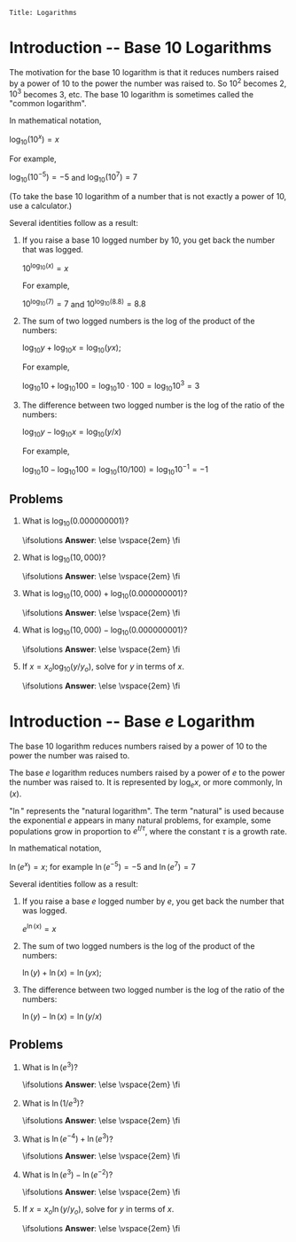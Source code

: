 ```mdextension
Title: Logarithms
```

# Introduction -- Base $10$ Logarithms

The motivation for the base 10 logarithm is that it reduces numbers raised by a power of 10 to the power the number was raised to. So $10^2$ becomes $2$, $10^3$ becomes $3$, etc. The base 10 logarithm is sometimes called the "common logarithm".

In mathematical notation,

$\log_{10}(10^x) = x$

For example,

$\log_{10}(10^{-5}) = -5$ and $\log_{10}(10^7) = 7$

(To take the base 10 logarithm of a number that is not exactly a power of $10$, use a calculator.)

Several identities follow as a result:

1. If you raise a base 10 logged number by $10$, you get back the number that was logged.

   $10^{\log_{10}(x)} = x$
   
   For example,
   
   $10^{\log_{10}(7)} = 7$ and  $10^{\log_{10}(8.8)} = 8.8$

2. The sum of two logged numbers is the log of the product of the numbers:

   $\log_{10}y + \log_{10}x = \log_{10}(yx)$;

   For example,

   $\log_{10}10 + \log_{10}100 = \log_{10}10\cdot 100 = \log_{10}10^3 = 3$

3. The difference between two logged number is the log of the ratio of the numbers:
 
   $\log_{10}y - \log_{10}x = \log_{10}(y/x)$

   For example,
   
   $\log_{10}10 - \log_{10}100 = \log_{10}(10/100) = \log_{10}10^{-1} = -1$

## Problems

1. What is $\log_{10}(0.000000001)$?

   \ifsolutions
   **Answer**:
   \else
   \vspace{2em}
   \fi

2. What is $\log_{10}(10,000)$?

   \ifsolutions
   **Answer**:
   \else
   \vspace{2em}
   \fi


3. What is $\log_{10}(10,000)+\log_{10}(0.000000001)$?

   \ifsolutions
   **Answer**:
   \else
   \vspace{2em}
   \fi

3. What is $\log_{10}(10,000)-\log_{10}(0.000000001)$?

   \ifsolutions
   **Answer**:
   \else
   \vspace{2em}
   \fi

5. If $x = x_o\log_{10}(y/y_o)$, solve for $y$ in terms of $x$.

   \ifsolutions
   **Answer**:
   \else
   \vspace{2em}
   \fi

# Introduction -- Base $e$ Logarithm

The base $10$ logarithm reduces numbers raised by a power of 10 to the power the number was raised to.

The base $e$ logarithm reduces numbers raised by a power of $e$ to the power the number was raised to. It is represented by $\log_{e}x$, or more commonly, $\ln(x)$.

"$\ln$" represents the "natural logarithm". The term "natural" is used because the exponential $e$ appears in many natural problems, for example, some populations grow in proportion to $e^{t/\tau}$, where the constant $\tau$ is a growth rate.

In mathematical notation,

$\ln(e^x) = x$; for example $\ln(e^{-5}) = -5$ and $\ln(e^7) = 7$

Several identities follow as a result:

1. If you raise a base $e$ logged number by $e$, you get back the number that was logged.

   $e^{\ln(x)} = x$

2. The sum of two logged numbers is the log of the product of the numbers:

   $\ln(y) + \ln(x) = \ln(yx)$;

3. The difference between two logged number is the log of the ratio of the numbers:
 
   $\ln(y) - \ln(x) = \ln(y/x)$

## Problems


1. What is $\ln(e^3)$?

   \ifsolutions
   **Answer**:
   \else
   \vspace{2em}
   \fi

2. What is $\ln(1/e^3)$?

   \ifsolutions
   **Answer**:
   \else
   \vspace{2em}
   \fi

3. What is $\ln(e^{-4})+\ln(e^{3})$?

   \ifsolutions
   **Answer**:
   \else
   \vspace{2em}
   \fi

4. What is $\ln(e^3)-\ln(e^{-2})$?

   \ifsolutions
   **Answer**:
   \else
   \vspace{2em}
   \fi


5. If $x = x_o\ln(y/y_o)$, solve for $y$ in terms of $x$.

   \ifsolutions
   **Answer**:
   \else
   \vspace{2em}
   \fi


